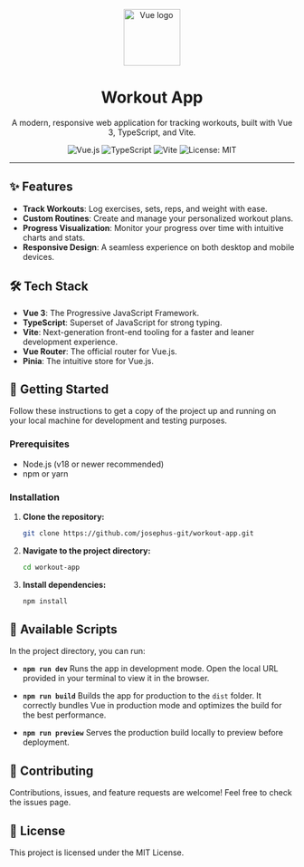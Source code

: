 <p align="center">
  <img src="https://vuejs.org/images/logo.png" alt="Vue logo" width="100"/>
</p>

<h1 align="center">Workout App</h1>

<p align="center">
  A modern, responsive web application for tracking workouts, built with Vue 3, TypeScript, and Vite.
</p>

<p align="center">
  <img alt="Vue.js" src="https://img.shields.io/badge/Vue.js-3-4FC08D?logo=vue.js">
  <img alt="TypeScript" src="https://img.shields.io/badge/TypeScript-5-3178C6?logo=typescript">
  <img alt="Vite" src="https://img.shields.io/badge/Vite-^5.0.0-646CFF?logo=vite">
  <img alt="License: MIT" src="https://img.shields.io/badge/License-MIT-yellow.svg">
</p>

---

## ✨ Features

- **Track Workouts**: Log exercises, sets, reps, and weight with ease.
- **Custom Routines**: Create and manage your personalized workout plans.
- **Progress Visualization**: Monitor your progress over time with intuitive charts and stats.
- **Responsive Design**: A seamless experience on both desktop and mobile devices.

## 🛠️ Tech Stack

- **Vue 3**: The Progressive JavaScript Framework.
- **TypeScript**: Superset of JavaScript for strong typing.
- **Vite**: Next-generation front-end tooling for a faster and leaner development experience.
- **Vue Router**: The official router for Vue.js.
- **Pinia**: The intuitive store for Vue.js.

## 🚀 Getting Started

Follow these instructions to get a copy of the project up and running on your local machine for development and testing purposes.

### Prerequisites

- Node.js (v18 or newer recommended)
- npm or yarn

### Installation

1.  **Clone the repository:**
    ```sh
    git clone https://github.com/josephus-git/workout-app.git
    ```

2.  **Navigate to the project directory:**
    ```sh
    cd workout-app
    ```

3.  **Install dependencies:**
    ```sh
    npm install
    ```

## 📜 Available Scripts

In the project directory, you can run:

-   **`npm run dev`**
    Runs the app in development mode. Open the local URL provided in your terminal to view it in the browser.

-   **`npm run build`**
    Builds the app for production to the `dist` folder. It correctly bundles Vue in production mode and optimizes the build for the best performance.

-   **`npm run preview`**
    Serves the production build locally to preview before deployment.

## 🤝 Contributing

Contributions, issues, and feature requests are welcome! Feel free to check the issues page.

## 📄 License

This project is licensed under the MIT License.
